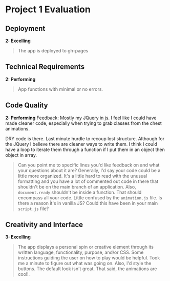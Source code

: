 # Project 1 Evaluation

## Deployment

**2: Excelling**
> The app is deployed to gh-pages

## Technical Requirements

**2: Performing**
> App functions with minimal or no errors.

## Code Quality

**2: Performing**
Feedback:
Mostly my JQuery in js. I feel like I could have made cleaner code, especially when trying to grab classes from the chest animations.

DRY code is there. Last minute hurdle to recoup lost structure. Although for the JQuery I believe there are cleaner ways to write them. I think I could have a loop to iterate them through a function if I put them in an object then object in array.

> Can you point me to specific lines you'd like feedback on and what your questions about it are? Generally, I'd say your code could be a little more organized. It's  a little hard to read with the unusual formatting and you have a lot of commented out code in there that shouldn't be on the main branch of an application. Also, `document.ready` shouldn't be inside a function. That should encompass all your code. Little confused by the `animation.js` file. Is there a reason it's in vanilla JS? Could this have been in your main `script.js` file?

## Creativity and Interface

**3: Excelling**
> The app displays a personal spin or creative element through its written language, functionality, purpose, and/or CSS. Some instructions guiding the user on how to play would be helpful. Took me a minute to figure out what was going on. Also, I'd style the buttons. The default look isn't great. That said, the animations are cool!.





